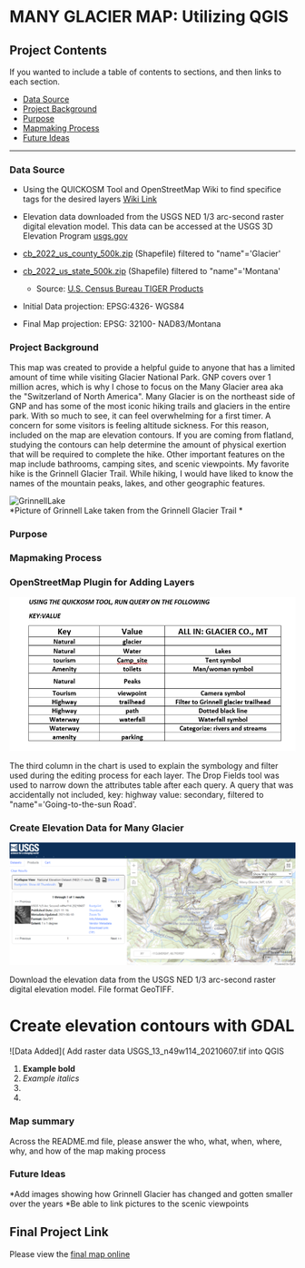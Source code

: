 # MANY GLACIER MAP: Utilizing QGIS 


## Project Contents

If you wanted to include a table of contents to sections, and then links to each section.


- [Data Source](#Data-Source)
- [Project Background](#project-background)
- [Purpose](#Purpose)
- [Mapmaking Process](#Mapmaking-process)
- [Future Ideas](#Future-Ideas)

***

### Data Source

* Using the QUICKOSM Tool and OpenStreetMap Wiki to find specifice tags for the desired layers
[Wiki Link](https://wiki.openstreetmap.org/wiki )
* Elevation data downloaded from the USGS NED 1/3 arc-second raster digital elevation model. This data can be accessed at the USGS 3D Elevation Program [usgs.gov](https://apps.nationalmap.gov/downloader/)
* [cb_2022_us_county_500k.zip](https://www2.census.gov/geo/tiger/GENZ2022/shp/cb_2022_us_county_500k.zip) (Shapefile) filtered to "name"='Glacier'
* [cb_2022_us_state_500k.zip](https://www2.census.gov/geo/tiger/GENZ2022/shp/cb_2022_us_state_500k.zip) (Shapefile) filtered to "name"='Montana'
    * Source: [U.S. Census Bureau TIGER Products](https://www.census.gov/geographies/mapping-files/time-series/geo/cartographic-boundary.html) 

* Initial Data projection: EPSG:4326- WGS84
* Final Map projection: EPSG: 32100- NAD83/Montana

### Project Background

This map was created to provide a helpful guide to anyone that has a limited amount of time while visiting Glacier National Park. GNP covers over 1 million acres, which is why I chose to focus on the Many Glacier area aka the "Switzerland of North America". Many Glacier is on the northeast side of GNP and has some of the most iconic hiking trails and glaciers in the entire park. With so much to see, it can feel overwhelming for a first timer. A concern for some visitors is feeling altitude sickness. For this reason, included on the map are elevation contours. If you are coming from flatland, studying the contours can help determine the amount of physical exertion that will be required to complete the hike. Other important features on the map include bathrooms, camping sites, and scenic viewpoints. My favorite hike is the Grinnell Glacier Trail. While hiking, I would have liked to know the names of the mountain peaks, lakes, and other geographic features. 

![GrinnellLake](Images/Grinnell_1.jpg)   
*Picture of Grinnell Lake taken from the Grinnell Glacier Trail *

### Purpose

### Mapmaking Process
### OpenStreetMap Plugin for Adding Layers

![QuickOSM-Queries](Images/QUICKOSM_chart.png)

The third column in the chart is used to explain the symbology and filter used during the editing process for each layer. The Drop Fields tool was used to narrow down the attributes table after each query. A query that was accidentally not included, key: highway value: secondary, filtered to "name"='Going-to-the-sun Road'. 

### Create Elevation Data for Many Glacier

![USGS Data](Images/USGS_elevation_data.png)

Download the elevation data from the USGS NED 1/3 arc-second raster digital elevation model. File format GeoTIFF.

# Create elevation contours with GDAL

![Data Added](
Add raster data USGS_13_n49w114_20210607.tif into QGIS 

1. **Example bold**
2. *Example italics*
3. 
4. 

### Map summary

Across the README.md file, please answer the who, what, when, where, why, and how of the map making process

### Future Ideas
*Add images showing how Grinnell Glacier has changed and gotten smaller over the years
*Be able to link pictures to the scenic viewpoints

## Final Project Link

Please view the [final map online](www.github...)


[def]: #https://wiki.openstreetmap.org/wiki
